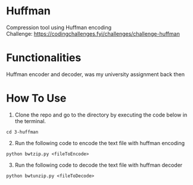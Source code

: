 # Huffman
Compression tool using Huffman encoding  
Challenge: https://codingchallenges.fyi/challenges/challenge-huffman

# Functionalities
Huffman encoder and decoder, was my university assignment back then

# How To Use
1. Clone the repo and go to the directory by executing the code below in the terminal.
```
cd 3-huffman
```
2. Run the following code to encode the text file with huffman encoding
```
python bwtzip.py <fileToEncode>
```

3. Run the following code to decode the text file with huffman decoder
```
python bwtunzip.py <fileToDecode>
```